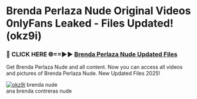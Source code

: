 # Brenda Perlaza Nude Original Videos 0nlyFans Leaked - Files Updated! (okz9i)

<h3>🔴 CLICK HERE 🌐==►► <a href="https://tinyurl.com/5h6xmrr3" rel="nofollow">Brenda Perlaza Nude Updated Files</a></h3>

Get Brenda Perlaza Nude and all content. Now you can access all videos and pictures of Brenda Perlaza Nude. New Updated Files 2025!

[![okz9i](https://i.imgur.com/KVD873Z.gif)](https://tinyurl.com/5h6xmrr3)
brenda nude<br>
ana brenda contreras nude